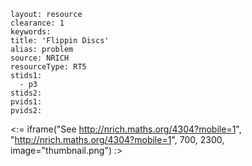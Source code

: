 ````
layout: resource
clearance: 1
keywords:
title: 'Flippin Discs'
alias: problem
source: NRICH
resourceType: RT5
stids1: 
  - p3
stids2:
pvids1:
pvids2:

````

<:= iframe("See http://nrich.maths.org/4304?mobile=1", "http://nrich.maths.org/4304?mobile=1", 700, 2300, image="thumbnail.png") :>

